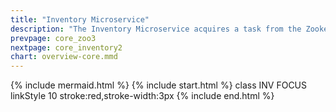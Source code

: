 ```yaml
---
title: "Inventory Microservice"
description: "The Inventory Microservice acquires a task from the Zookeeper Queue"
prevpage: core_zoo3
nextpage: core_inventory2
chart: overview-core.mmd
---
```

{% include mermaid.html %}
{% include start.html %}
  class INV FOCUS
  linkStyle 10 stroke:red,stroke-width:3px
{% include end.html %}
